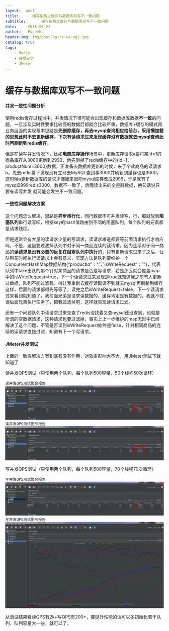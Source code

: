 ```yaml
---
layout:  post
title:		缓存架构之缓存与数据库双写不一致问题 
subtitle:		缓存架构之缓存与数据库双写不一致问题 
date:     2018-06-21
author:   Fogeeks
header-img: img/post-bg-re-vs-ng2.jpg
catalog: true
tags:
    - Redis
    - 并发安全
    - JMeter
---
```


# 缓存与数据库双写不一致问题 

#### 并发一致性问题分析
使用redis缓存过程当中，并发情况下很可能会出现缓存和数据库数据**不一致**的问题，一旦涉及实时性要求比较高的数据后都就会比较严重，数据库+缓存的模式再业务层面的实现基本思路是**先删除缓存，再去mysql查询相应给前台，采用懒加载的思想此时不去更新缓存，下次有读请求过来发现缓存没有数据就去mysql查询此时再刷新到redis缓存**。

但是在读写并发情况下，比如**电商库存操作**场景中，更新库存请求a要将某id=1的商品库存从3000更新到2999，他先删掉了redis缓存中的{id=1，productNum=3000}数据，正准备去数据库更新的时候，来了个此商品的读请求b，先去redis看下发现没有立马去MySQL查到事3000并刷新到缓存也是3000，这时候a更新数据库的请求才姗姗来迟吧mysql库存改成2999，于是就有了mysql2999redis3000，数据不一致了，后面读出来的全是脏数据，换句话说只要有读写并发
就可能会发生不一致问题。

#### 一致性问题解决方案
 
这个问题怎么解决，思路是**异步串行化**，同行数据不可并发读写，行，那就放到**阻塞队列**串行读写呗，根据key的hash值路由到不同的阻塞队列，每个队列的元素都是请求线程。

但是通常会有大量的读请求少量的写请求，读请求难道都要等前面请求执行才响应吗，不是，这里要过滤掉队列中对于同一商品连续的读请求，因为连续对于同一商品的**读请求是没有必要的反复在阻塞队列中执行**的，只有更新请求过来了之后，让队列花时间执行读请求才会有意义，实现方法是队列要维护一个ConcurrentHashMap数据结构{“productId”：““，”isWriteRequest“：”“}，代表队列中take出队的那个针对某商品的请求是否是写请求，若是那么就会覆盖map中的isWriteRequest=true，下一个读请求过来发现是true就知道我之前有人更新过数据，队列不能过滤我，得让我重新去缓存读取读不到就去mysql再刷新到缓存这样，后面的请求都得先等等了，读完之后isWriteRequest=false，下一个读请求过来看到就知道了，我前面兄弟是请求读数据的，缓存肯定是有数据的，我就不耽误后面兄弟执行任务了，把我过滤掉吧，这样就实现读请求过滤。

还有一个问题队列中读请求过来先查了redis没找着又查mysql还没查到，也就是所谓的空数据请求，这种请求也要过滤掉，事实上上一步维护的map无形中已经解决了这个问题，不管是否读到isWriteRequest始终是false，针对相同商品的连续的读请求直接过滤，知道有下一个写请求。

#### JMeter并发测试
上面的一致性解决方案到底有没有作用，对效率影响大不大，用JMeter测试下就知道了

读并发QPS测试（只使用两个队列，每个队列500容量，50个线程50次循环）

`读并发QPS测试聚合报告`
![读并发QPS测试聚合报告](https://github.com/forgeekscn/forgeekscn.github.io/blob/master/img/20180703-1.png?raw=true)
`读并发QPS测试图形报告`
![读并发QPS测试图形报告](https://github.com/forgeekscn/forgeekscn.github.io/blob/master/img/20180703-1.png?raw=true)
 
写并发QPS测试（只使用两个队列，每个队列500容量，70个线程70次循环）

`写并发QPS测试聚合报告`
![写并发QPS测试聚合报告](https://github.com/forgeekscn/forgeekscn.github.io/blob/master/img/20180703-3.png?raw=true)
`写并发QPS测试图形报告`
![写并发QPS测试图形报告](https://github.com/forgeekscn/forgeekscn.github.io/blob/master/img/20180703-4.png?raw=true)

从测试结果看读QPS有2k+写QPS有200+，要提升性能的话可以多初始化若干队列，队列容量大一些，就可以了。















